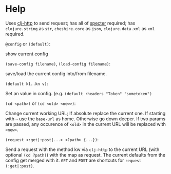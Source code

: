 
Help
====

Uses [clj-http](https://github.com/dakrone/clj-http) to send request;
has all of [specter](https://github.com/nathanmarz/specter) required;
has `clojure.string` as `str`, 
    `cheshire.core` as `json`, 
    `clojure.data.xml` as `xml` required.

`@config` or `(default)`: 

  show current config

`(save-config filename)`,
`(load-config filename)`:

  save/load the current config into/from filename.

`(default k1..kn v)`:

  Set an value in config. (e.g. `(default :headers "Token" "sometoken")`

`(cd <path>)` or `(cd <old> <new>)`:

  Change current working URL; If absolute replace the current one.  If
  starting with `~` use the `base-url` as home.  Otherwise go down deeper.  If
  two params are passed, any occurence of `<old>` in the current URL will be
  replaced with `<new>`.

`(request <:get|:post|...> <?path> {...})`:

  Send a request with the method kw via `clj-http` to the current URL (with
  optional `(cd ?path)`) with the map as request.  The current defaults from
  the config get merged with it.  `GET` and `POST` are shortcuts for `request
  (:get|:post)`.
